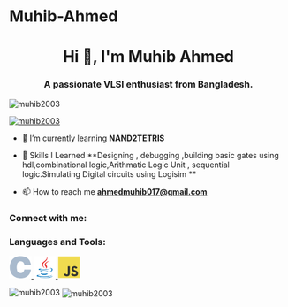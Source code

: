 # Muhib-Ahmed
<h1 align="center">Hi 👋, I'm Muhib Ahmed</h1>
<h3 align="center">A passionate VLSI enthusiast from Bangladesh.</h3>

<p align="left"> <img src="https://komarev.com/ghpvc/?username=muhib2003&label=Profile%20views&color=0e75b6&style=flat" alt="muhib2003" /> </p>

<p align="left"> <a href="https://github.com/ryo-ma/github-profile-trophy"><img src="https://github-profile-trophy.vercel.app/?username=muhib2003" alt="muhib2003" /></a> </p>

- 🌱 I’m currently learning **NAND2TETRIS**

- 💬 Skills I Learned **Designing , debugging ,building basic gates using hdl,combinational logic,Arithmatic Logic Unit , sequential logic.Simulating Digital circuits using Logisim **

- 📫 How to reach me **ahmedmuhib017@gmail.com**

<h3 align="left">Connect with me:</h3>
<p align="left">
</p>

<h3 align="left">Languages and Tools:</h3>
<p align="left"> <a href="https://www.cprogramming.com/" target="_blank" rel="noreferrer"> <img src="https://raw.githubusercontent.com/devicons/devicon/master/icons/c/c-original.svg" alt="c" width="40" height="40"/> </a> <a href="https://www.java.com" target="_blank" rel="noreferrer"> <img src="https://raw.githubusercontent.com/devicons/devicon/master/icons/java/java-original.svg" alt="java" width="40" height="40"/> </a> <a href="https://developer.mozilla.org/en-US/docs/Web/JavaScript" target="_blank" rel="noreferrer"> <img src="https://raw.githubusercontent.com/devicons/devicon/master/icons/javascript/javascript-original.svg" alt="javascript" width="40" height="40"/> </a> </p>

<p><img align="left" src="https://github-readme-stats.vercel.app/api/top-langs?username=muhib2003&show_icons=true&locale=en&layout=compact" alt="muhib2003" /></p>

<p>&nbsp;<img align="center" src="https://github-readme-stats.vercel.app/api?username=muhib2003&show_icons=true&locale=en" alt="muhib2003" /></p>

